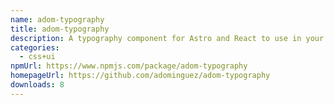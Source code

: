 ```yaml
---
name: adom-typography
title: adom-typography
description: A typography component for Astro and React to use in your projects.
categories:
  - css+ui
npmUrl: https://www.npmjs.com/package/adom-typography
homepageUrl: https://github.com/adominguez/adom-typography
downloads: 8
---
```


